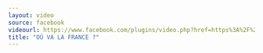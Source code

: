 ```yaml
---
layout: video
source: facebook
videourl: https://www.facebook.com/plugins/video.php?href=https%3A%2F%2Fwww.facebook.com%2Fjacline.H%2Fvideos%2F10218147874947841%2F&show_text=1&width=267
title: "OÙ VA LA FRANCE ?"
---
```

